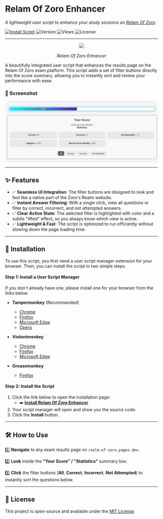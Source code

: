 # Relam Of Zoro Enhancer

*A lightweight user script to enhance your study sessions on [Relam Of Zoro](https://realm-of-zoro.pages.dev/).*

[![Install Script](https://img.shields.io/badge/Install%20Script-green.svg)](https://github.com/LazyDevUserX/realm-of-zoro-enhancer-userscript/raw/main/zoro-realm-filter.user.js)
![Version](https://img.shields.io/badge/version-1.0.0-blue.svg)
![Views](https://komarev.com/ghpvc/?username=LazyDevUserX&label=Repo%20Views&color=blue&style=flat)
![License](https://img.shields.io/badge/license-MIT-green.svg)

---

<p align="center">
  <img src="https://realm-of-zoro.pages.dev/assets/favicon-96x96.png">
</p>
<p align="center"> <em>Relam Of Zoro Enhancer</em></p>
A beautifully integrated user script that enhances the results page on the Relam Of Zoro exam platform. This script adds a set of filter buttons directly into the score summary, allowing you to instantly sort and review your performance with ease.

### 📸 Screenshot

<p align="center">
  <img src="https://raw.githubusercontent.com/LazyDevUserX/realm-of-zoro-enhancer-userscript/refs/heads/main/assets/Zoro's%20Realm%20Answer%20Filter%20in%20action.jpeg">
  <br>
</p>

---

## ✨ Features

* ✅ **Seamless UI Integration**: The filter buttons are designed to look and feel like a native part of the Zoro's Realm website.
* ✅ **Instant Answer Filtering**: With a single click, view all questions or filter by correct, incorrect, and not attempted answers.
* ✅ **Clear Active State**: The selected filter is highlighted with color and a subtle "lifted" effect, so you always know which view is active.
* ✅ **Lightweight & Fast**: The script is optimized to run efficiently without slowing down the page loading time.

---

## 🚀 Installation

To use this script, you first need a user script manager extension for your browser. Then, you can install the script in two simple steps.

#### Step 1: Install a User Script Manager

If you don't already have one, please install one for your browser from the links below.

* **Tampermonkey** (Recommended)
    * [Chrome](https://chrome.google.com/webstore/detail/tampermonkey/dhdgffkkebhmkfjojejmpbldmpobfkfo)
    * [Firefox](https://addons.mozilla.org/en-US/firefox/addon/tampermonkey/)
    * [Microsoft Edge](https://microsoftedge.microsoft.com/addons/detail/tampermonkey/iikmkjmpaadaobahmlepofnechnemdoi)
    * [Opera](https://addons.opera.com/en/extensions/details/tampermonkey-beta/)

* **Violentmonkey**
    * [Chrome](https://chrome.google.com/webstore/detail/violentmonkey/jinjaccalgkegednnccohejagnlnfdag)
    * [Firefox](https://addons.mozilla.org/en-US/firefox/addon/violentmonkey/)
    * [Microsoft Edge](https://microsoftedge.microsoft.com/addons/detail/violentmonkey/eeagobfjdenkkddgcllphkflokgjkdhb)

* **Greasemonkey**
    * [Firefox](https://addons.mozilla.org/en-US/firefox/addon/greasemonkey/)

#### Step 2: Install the Script

1.  Click the link below to open the installation page:
    -   ➡️ [**Install Relam Of Zoro Enhancer**](https://github.com/LazyDevUserX/realm-of-zoro-enhancer-userscript/raw/main/zoro-realm-filter.user.js)
2.  Your script manager will open and show you the source code.
3.  Click the **Install** button.

---

## 🛠️ How to Use

1️⃣ **Navigate** to any exam results page on `realm-of-zoro.pages.dev`.

2️⃣ **Look** inside the **"Your Score" / "Statistics"** summary box.

3️⃣ **Click** the filter buttons (**All**, **Correct**, **Incorrect**, **Not Attempted**) to instantly sort the questions below.

---

## 📜 License

This project is open-source and available under the [MIT License](LICENSE).

